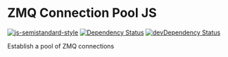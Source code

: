 # ZMQ Connection Pool JS

[![js-semistandard-style](https://img.shields.io/badge/code%20style-semistandard-brightgreen.svg?style=flat-square)](https://github.com/Flet/semistandard)
[![Dependency Status](https://david-dm.org/muzzley/zmq-pool.svg)](https://david-dm.org/muzzley/zmq-pool)
[![devDependency Status](https://david-dm.org/muzzley/zmq-pool/dev-status.svg)](https://david-dm.org/muzzley/zmq-pool#info=devDependencies)

Establish a pool of ZMQ connections
